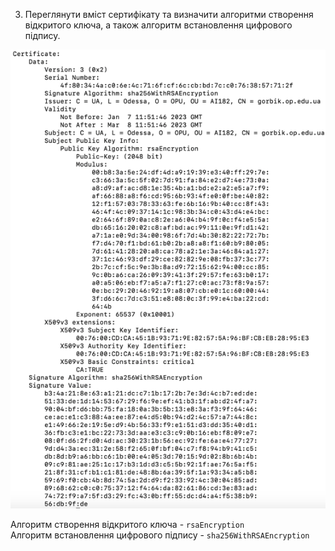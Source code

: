 3. Переглянути вміст сертифікату та визначити алгоритми створення відкритого ключа, а також алгоритм встановлення
   цифрового підпису.

![img_3.png](images/img_3.png)

Алгоритм створення відкритого ключа - `rsaEncryption`  
Алгоритм встановлення цифрового підпису - `sha256WithRSAEncryption`